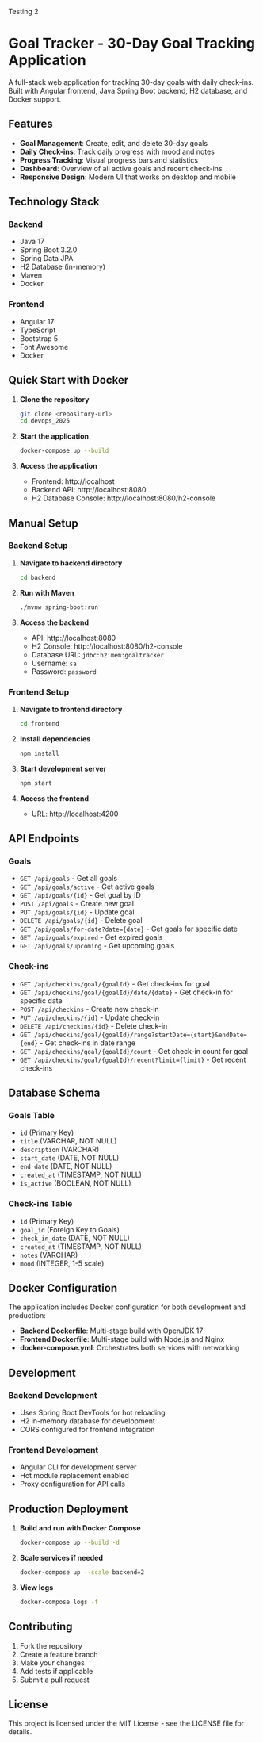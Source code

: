 Testing 2

# Goal Tracker - 30-Day Goal Tracking Application


A full-stack web application for tracking 30-day goals with daily check-ins. Built with Angular frontend, Java Spring Boot backend, H2 database, and Docker support.

## Features

- **Goal Management**: Create, edit, and delete 30-day goals
- **Daily Check-ins**: Track daily progress with mood and notes
- **Progress Tracking**: Visual progress bars and statistics
- **Dashboard**: Overview of all active goals and recent check-ins
- **Responsive Design**: Modern UI that works on desktop and mobile

## Technology Stack

### Backend
- Java 17
- Spring Boot 3.2.0
- Spring Data JPA
- H2 Database (in-memory)
- Maven
- Docker

### Frontend
- Angular 17
- TypeScript
- Bootstrap 5
- Font Awesome
- Docker

## Quick Start with Docker

1. **Clone the repository**
   ```bash
   git clone <repository-url>
   cd devops_2025
   ```

2. **Start the application**
   ```bash 
   docker-compose up --build
   ```

3. **Access the application**
   - Frontend: http://localhost
   - Backend API: http://localhost:8080
   - H2 Database Console: http://localhost:8080/h2-console

## Manual Setup

### Backend Setup

1. **Navigate to backend directory**
   ```bash
   cd backend
   ```

2. **Run with Maven**
   ```bash
   ./mvnw spring-boot:run
   ```

3. **Access the backend**
   - API: http://localhost:8080
   - H2 Console: http://localhost:8080/h2-console
   - Database URL: `jdbc:h2:mem:goaltracker`
   - Username: `sa`
   - Password: `password`

### Frontend Setup

1. **Navigate to frontend directory**
   ```bash
   cd frontend
   ```

2. **Install dependencies**
   ```bash
   npm install
   ```

3. **Start development server**
   ```bash
   npm start
   ```

4. **Access the frontend**
   - URL: http://localhost:4200

## API Endpoints

### Goals
- `GET /api/goals` - Get all goals
- `GET /api/goals/active` - Get active goals
- `GET /api/goals/{id}` - Get goal by ID
- `POST /api/goals` - Create new goal
- `PUT /api/goals/{id}` - Update goal
- `DELETE /api/goals/{id}` - Delete goal
- `GET /api/goals/for-date?date={date}` - Get goals for specific date
- `GET /api/goals/expired` - Get expired goals
- `GET /api/goals/upcoming` - Get upcoming goals

### Check-ins
- `GET /api/checkins/goal/{goalId}` - Get check-ins for goal
- `GET /api/checkins/goal/{goalId}/date/{date}` - Get check-in for specific date
- `POST /api/checkins` - Create new check-in
- `PUT /api/checkins/{id}` - Update check-in
- `DELETE /api/checkins/{id}` - Delete check-in
- `GET /api/checkins/goal/{goalId}/range?startDate={start}&endDate={end}` - Get check-ins in date range
- `GET /api/checkins/goal/{goalId}/count` - Get check-in count for goal
- `GET /api/checkins/goal/{goalId}/recent?limit={limit}` - Get recent check-ins

## Database Schema

### Goals Table
- `id` (Primary Key)
- `title` (VARCHAR, NOT NULL)
- `description` (VARCHAR)
- `start_date` (DATE, NOT NULL)
- `end_date` (DATE, NOT NULL)
- `created_at` (TIMESTAMP, NOT NULL)
- `is_active` (BOOLEAN, NOT NULL)

### Check-ins Table
- `id` (Primary Key)
- `goal_id` (Foreign Key to Goals)
- `check_in_date` (DATE, NOT NULL)
- `created_at` (TIMESTAMP, NOT NULL)
- `notes` (VARCHAR)
- `mood` (INTEGER, 1-5 scale)

## Docker Configuration

The application includes Docker configuration for both development and production:

- **Backend Dockerfile**: Multi-stage build with OpenJDK 17
- **Frontend Dockerfile**: Multi-stage build with Node.js and Nginx
- **docker-compose.yml**: Orchestrates both services with networking

## Development

### Backend Development
- Uses Spring Boot DevTools for hot reloading
- H2 in-memory database for development
- CORS configured for frontend integration

### Frontend Development
- Angular CLI for development server
- Hot module replacement enabled
- Proxy configuration for API calls

## Production Deployment

1. **Build and run with Docker Compose**
   ```bash
   docker-compose up --build -d
   ```

2. **Scale services if needed**
   ```bash
   docker-compose up --scale backend=2
   ```

3. **View logs**
   ```bash
   docker-compose logs -f
   ```

## Contributing

1. Fork the repository
2. Create a feature branch
3. Make your changes
4. Add tests if applicable
5. Submit a pull request

## License

This project is licensed under the MIT License - see the LICENSE file for details.